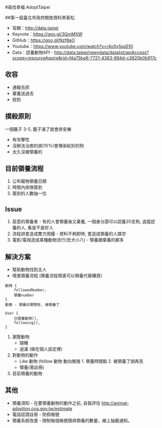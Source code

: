 #尋找幸福 AdoptTaipei

##第一屆臺北市政府開放資料黑客松
- 官網：http://data.taipei
- Keynote：https://goo.gl/3QmMXW
- GitHub：https://goo.gl/Nzf8aO
- Youtube：https://www.youtube.com/watch?v=r4o0y5qzEf0
- Data：認養動物API - http://data.taipei/opendata/datalist/apiAccess?scope=resourceAquire&rid=f4a75ba9-7721-4363-884d-c3820b0b917c


## 收容
- 通報去抓
- 棄養送過去
- 撿到

## 撲殺原則
一個籠子 3-5, 籠子滿了就會排安樂
- 有攻擊性
- 沒辦法治癒的病(10%)會傳染給別的狗
- 太久沒被領養的

## 目前領養流程
1. 公布寵物領養日期
2. 時間內排隊簽到
3. 簽到的人數抽一位

## Issue
1. 惡意的領養者 - 有的人會領養後又棄養, 一個身分證可以認養20支狗, 追蹤認養的人, 看是不是好人
2. 流程誤會造成雙方困擾 - 資料不夠即時, 會造成領養的人撲空
3. 電影/電視造成某種動物流行(忠犬小八) - 領養跟棄養的都多


## 解決方案
- 幫助動物找到主人
- 增進領養流程 (領養流程增進可以領養代替購買)

```
動物 {
	followedNumber,
	領養number
}
動態 - 領養日期預告, 被領養了

User {
	已領養動物[],
	following[],
}
```

1. 瀏覽動物
	- 隨機 
	- 過濾 (做在個人設定裡) 
2. 對動物的動作
	- Like 動物 (follow 動物 動向推撥 1. 領養時間點 2. 被領養了說再見
	- 領養(需註冊) 
3. 目前領養的動物

## 其他
* 領養須知 - 在要領養動物的動作之前, 自我評估 http://animal-adoption.coa.gov.tw/estimate
* 電話認證註冊 - 防假帳號
* 領養系統改進 - 限制每個帳號猜與領養的數量，線上抽籤通知。
